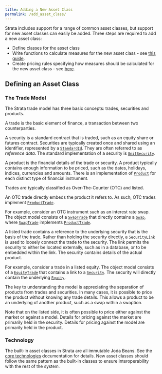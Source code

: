 ```yaml
---
title: Adding a New Asset Class
permalink: /add_asset_class/
---
```

Strata includes support for a range of common asset classes, but support for new asset classes can easily be added. Three steps are required to add a new asset class:

* Define classes for the asset class
* Write functions to calculate measures for the new asset class - see [this guide]({{site.baseurl}}/add_measure/).
* Create pricing rules specifying how measures should be calculated for the new asset class - see [here]({{site.baseurl}}/calculation_rules/).

## Defining an Asset Class

### The Trade Model

The Strata trade model has three basic concepts: trades, securities and products.

A trade is the basic element of finance, a transaction between two counterparties.

A security is a standard contract that is traded, such as an equity share or futures contract. Securities are typically created once and shared using an identifier, represented by a [`StandardId`]({{site.baseurl}}/apidocs/com/opengamma/strata/collect/id/StandardId.html). They are often referred to as *reference data*. The standard implementation of a security is [`UnitSecurity`]({{site.baseurl}}/apidocs/com/opengamma/strata/finance/UnitSecurity.html).

A product is the financial details of the trade or security. A product typically contains enough information to be priced, such as the dates, holidays, indices, currencies and amounts. There is an implementation of [`Product`]({{site.baseurl}}/apidocs/com/opengamma/strata/finance/Product.html) for each distinct type of financial instrument.

Trades are typically classified as Over-The-Counter (OTC) and listed.

An OTC trade directly embeds the product it refers to. As such, OTC trades implement [`ProductTrade`]({{site.baseurl}}/apidocs/com/opengamma/strata/finance/ProductTrade.html).

For example, consider an OTC instrument such as an interest rate swap. The object model consists of a [`SwapTrade`]({{site.baseurl}}/apidocs/com/opengamma/strata/finance/rate/swap/SwapTrade.html) that directly contains a [`Swap`]({{site.baseurl}}/apidocs/com/opengamma/strata/finance/rate/swap/Swap.html), where [`SwapTrade`]({{site.baseurl}}/apidocs/com/opengamma/strata/finance/rate/swap/SwapTrade.html) implements [`ProductTrade`]({{site.baseurl}}/apidocs/com/opengamma/strata/finance/ProductTrade.html).

A listed trade contains a reference to the underlying security that is the basis of the trade. Rather than holding the security directly, a [`SecurityLink`]({{site.baseurl}}/apidocs/com/opengamma/strata/finance/SecurityLink.html) is used to loosely connect the trade to the security. The link permits the security to either be located externally, such as in a database, or to be embedded within the link. The security contains details of the actual product.

For example, consider a trade in a listed equity. The object model consists of a [`EquityTrade`]({{site.baseurl}}/apidocs/com/opengamma/strata/finance/equity/EquityTrade.html) that contains a link to a [`Security`]({{site.baseurl}}/apidocs/com/opengamma/strata/finance/Security.html). The security will directly contain the underlying [`Equity`]({{site.baseurl}}/apidocs/com/opengamma/strata/finance/equity/Equity.html).
 
The key to understanding the model is appreciating the separation of products from trades and securities. In many cases, it is possible to price the product without knowing any trade details. This allows a product to be an underlying of another product, such as a swap within a swaption.

Note that on the listed side, it is often possible to price either against the market or against a model. Details for pricing against the market are primarily held in the security. Details for pricing against the model are primarily held in the product.

### Technology

The built-in asset classes in Strata are all immutable Joda Beans. See the [core technologies]({{site.baseurl}}/core_technologies/) documentation for details. New asset classes should follow the same pattern as the built-in classes to ensure interoperability with the rest of the system.
